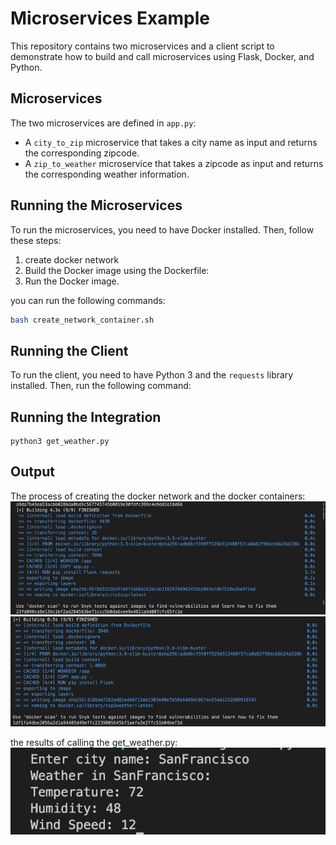 # Microservices Example

This repository contains two microservices and a client script to demonstrate how to build and call microservices using Flask, Docker, and Python.

## Microservices

The two microservices are defined in `app.py`:

- A `city_to_zip` microservice that takes a city name as input and returns the corresponding zipcode.
- A `zip_to_weather` microservice that takes a zipcode as input and returns the corresponding weather information.


## Running the Microservices

To run the microservices, you need to have Docker installed. Then, follow these steps:

1. create docker network
2. Build the Docker image using the Dockerfile:
3. Run the Docker image.

you can run the following commands:

```bash
bash create_network_container.sh
```

## Running the Client

To run the client, you need to have Python 3 and the `requests` library installed. Then, run the following command:


## Running the Integration


    python3 get_weather.py

## Output

The process of creating the docker network and the docker containers:
![Alt img1](./outputs/build1.png)
![Alt imag2](./outputs/build2.png)

the results of calling the get_weather.py:
![Alt img3](./outputs/result.png)
